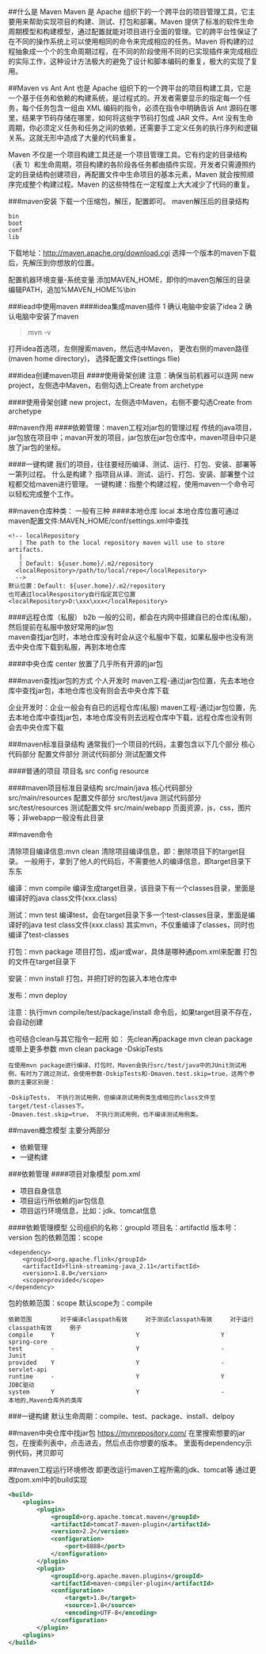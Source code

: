 ##什么是 Maven
Maven 是 Apache 组织下的一个跨平台的项目管理工具，它主要用来帮助实现项目的构建、测试、打包和部署。Maven 提供了标准的软件生命周期模型和构建模型，通过配置就能对项目进行全面的管理。它的跨平台性保证了在不同的操作系统上可以使用相同的命令来完成相应的任务。Maven 将构建的过程抽象成一个个的生命周期过程，在不同的阶段使用不同的已实现插件来完成相应的实际工作，这种设计方法极大的避免了设计和脚本编码的重复，极大的实现了复用。


##Maven vs Ant
Ant 也是 Apache 组织下的一个跨平台的项目构建工具，它是一个基于任务和依赖的构建系统，是过程式的。开发者需要显示的指定每一个任务，每个任务包含一组由 XML 编码的指令，必须在指令中明确告诉 Ant 源码在哪里，结果字节码存储在哪里，如何将这些字节码打包成 JAR 文件。Ant 没有生命周期，你必须定义任务和任务之间的依赖，还需要手工定义任务的执行序列和逻辑关系。这就无形中造成了大量的代码重复。

Maven 不仅是一个项目构建工具还是一个项目管理工具。它有约定的目录结构（表 1）和生命周期，项目构建的各阶段各任务都由插件实现，开发者只需遵照约定的目录结构创建项目，再配置文件中生命项目的基本元素，Maven 就会按照顺序完成整个构建过程。Maven 的这些特性在一定程度上大大减少了代码的重复。



###maven安装
下载一个压缩包，解压，配置即可。
maven解压后的目录结构
```
bin
boot
conf
lib
```
下载地址：http://maven.apache.org/download.cgi
选择一个版本的maven下载后，先解压到你想放的位置。

配置机器环境变量-系统变量
添加MAVEN_HOME，即你的maven包解压的目录
编辑PATH，追加%MAVEN_HOME%\bin


###iead中使用maven
####idea集成maven插件
1 确认电脑中安装了idea
2 确认电脑中安装了maven
> mvn -v

打开idea首选项，左侧搜索maven，然后选中Maven，
更改右侧的maven路径(maven home directory)，
选择配置文件(settings flie)



###idea创建maven项目
####使用骨架创建
注意：确保当前机器可以连网
new project，左侧选中Maven，右侧勾选上Create from archetype

####使用骨架创建
new project，左侧选中Maven，右侧不要勾选Create from archetype




##maven作用
####依赖管理：maven工程对jar包的管理过程
传统的java项目，jar包放在项目中；mavan开发的项目，jar包放在jar包仓库中，maven项目中只是放了jar包的坐标。


####一键构建
我们的项目，往往要经历编译、测试、运行、打包、安装、部署等一第列过程。
什么是构建？
指项目从译、测试、运行、打包、安装、部署整个过程都交给maven进行管理。
一键构建：指整个构建过程，使用maven一个命令可以轻松完成整个工作。




##maven仓库种类：
一般有三种
####本地仓库 local
本地仓库位置可通过maven配置文件:MAVEN_HOME/conf/settings.xml中查找
```
<!-- localRepository
   | The path to the local repository maven will use to store artifacts.
   |
   | Default: ${user.home}/.m2/repository
  <localRepository>/path/to/local/repo</localRepository>
  -->
默认位置：Default: ${user.home}/.m2/repository
也可通过localRespository自行指定其它位置
<localRepository>D:\xxx\xxx</localRepository>
```

####远程仓库（私服） b2b
一般的公司，都会在内网中搭建自已的仓库(私服)，然后提前在私服中放好常用的jar包  
maven查找jar包时，本地仓库没有时会从这个私服中下载，如果私服中也没有测去中央仓库下载到私服，再到本地仓库

####中央仓库 center
放置了几乎所有开源的jar包


###maven查找jar包的方式
个人开发时
maven工程-通过jar包位置，先去本地仓库中查找jar包，本地仓库也没有则会去中央仓库下载

企业开发时：企业一般会有自已的远程仓库(私服)
maven工程-通过jar包位置，先去本地仓库中查找jar包，本地仓库没有则去远程仓库中下载，远程仓库也没有则会去中央仓库下载




###maven标准目录结构
通常我们一个项目的代码，主要包含以下几个部分
核心代码部分
配置文件部分
测试代码部分
测试配置文件

####普通的项目
项目名
	src
	config
	resource

####maven项目标准目录结构
src/main/java   核心代码部分
src/main/resources  配置文件部分
src/test/java   测试代码部分
src/test/resources  测试配置文件
src/main/webapp   页面资源，js，css，图片等；非webapp一般没有此目录



##maven命令

清除项目编译信息:mvn clean 
清除项目编译信息，即：删除项目下的target目录。
一般用于，拿到了他人的代码后，不需要他人的编译信息，即target目录下东东


编译：mvn compile
编译生成target目录，该目录下有一个classes目录，里面是编译好的java class文件(xxx.class)


测试：mvn test
编译test，会在target目录下多一个test-classes目录，里面是编译好的java test class文件(xxx.class)
其实mvn，不仅重编译了classes，同时也编译了test-classes


打包：mvn package
项目打包，成jar或war，具体是哪种通pom.xml来配置
打包的文件在target目录下


安装：mvn install
打包，并把打好的包装入本地仓库中


发布：mvn deploy


注意：执行mvn compile/test/package/install 命令后，如果target目录不存在，会自动创建

也可结合clean与其它指令一起用
如：
先clean再package
mvn clean package
或带上更多参数
mvn clean package -DskipTests
```
在使用mvn package进行编译、打包时，Maven会执行src/test/java中的JUnit测试用例，有时为了跳过测试，会使用参数-DskipTests和-Dmaven.test.skip=true，这两个参数的主要区别是：

-DskipTests， 不执行测试用例，但编译测试用例类生成相应的class文件至target/test-classes下。
-Dmaven.test.skip=true， 不执行测试用例，也不编译测试用例类。
```



##maven概念模型
主要分两部分
- 依赖管理
- 一键构建

###依赖管理
####项目对象模型
pom.xml
- 项目自身信息
- 项目运行所依赖的jar包信息
- 项目运行环境信息，比如：jdk、tomcat信息


####依赖管理模型
公司组织的名称：groupId
项目名：artifactId
版本号：version
包的依赖范围：scope
```
<dependency>
    <groupId>org.apache.flink</groupId>
    <artifactId>flink-streaming-java_2.11</artifactId>
    <version>1.8.0</version>
    <scope>provided</scope>
</dependency>
```

包的依赖范围：scope
默认scope为：compile
```
依赖范围		对于编译classpath有效		对于测试classpath有效		对于运行classpath有效		例子
compile		Y						Y						Y						spring-core
test		-						Y						-						Junit
provided	Y						Y						-						servlet-api
runtime		-						Y						Y						JDBC驱动
system		Y						Y						-						本地的,Maven仓库外的类库
```


###一键构建
默认生命周期：compile、test、package、install、delpoy





##maven中央仓库中找jar包
https://mvnrepository.com/
在里搜索想要的jar包，在搜索列表中，点击进去，然后点击你想要的版本。
里面有dependency示例代码，拷贝即可



##maven工程运行环境修改
即更改运行maven工程所需的jdk、tomcat等
通过更改pom.xml中的build实现
```xml
<build>
	<plugins>
		<plugin>
			<groupId>org.apache.tomcat.maven</groupId>
			<artifactId>tomcat7-maven-plugin</artifactId>
			<version>2.2</version>
			<configuration>
				<port>8888</port>
			</configuration>
		</plugin>
		<plugin>
			<groupId>org.apache.maven.plugins</groupId>
			<artifactId>maven-compiler-plugin</artifactId>
			<configuration>
				<target>1.8</target>
				<source>1.8</source>
				<encoding>UTF-8</encoding>
			</configuration>
		</plugin>
	<plugins>
</build>
```
